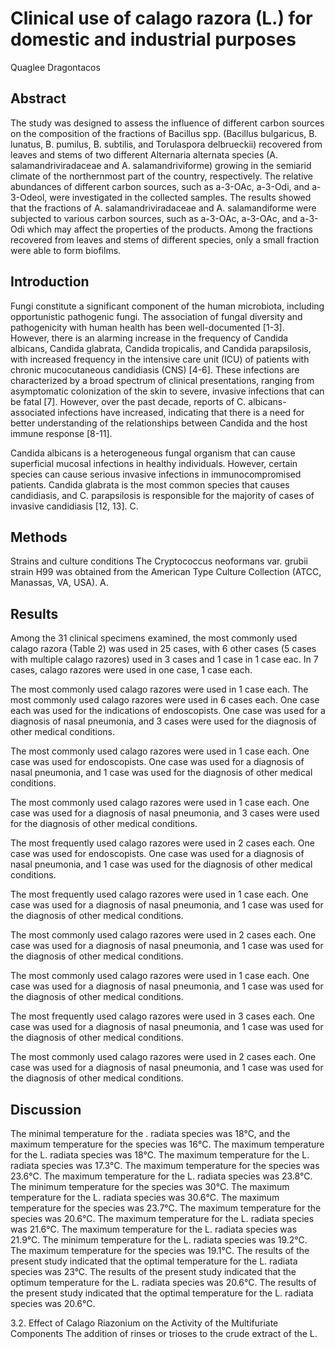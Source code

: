 # Clinical use of calago razora (L.) for domestic and industrial purposes
Quaglee Dragontacos


## Abstract
The study was designed to assess the influence of different carbon sources on the composition of the fractions of Bacillus spp. (Bacillus bulgaricus, B. lunatus, B. pumilus, B. subtilis, and Torulaspora delbrueckii) recovered from leaves and stems of two different Alternaria alternata species (A. salamandriviradaceae and A. salamandriviforme) growing in the semiarid climate of the northernmost part of the country, respectively. The relative abundances of different carbon sources, such as a-3-OAc, a-3-Odi, and a-3-Odeol, were investigated in the collected samples. The results showed that the fractions of A. salamandriviradaceae and A. salamandiforme were subjected to various carbon sources, such as a-3-OAc, a-3-OAc, and a-3-Odi which may affect the properties of the products. Among the fractions recovered from leaves and stems of different species, only a small fraction were able to form biofilms.


## Introduction
Fungi constitute a significant component of the human microbiota, including opportunistic pathogenic fungi. The association of fungal diversity and pathogenicity with human health has been well-documented [1-3]. However, there is an alarming increase in the frequency of Candida albicans, Candida glabrata, Candida tropicalis, and Candida parapsilosis, with increased frequency in the intensive care unit (ICU) of patients with chronic mucocutaneous candidiasis (CNS) [4-6]. These infections are characterized by a broad spectrum of clinical presentations, ranging from asymptomatic colonization of the skin to severe, invasive infections that can be fatal [7]. However, over the past decade, reports of C. albicans-associated infections have increased, indicating that there is a need for better understanding of the relationships between Candida and the host immune response [8-11].

Candida albicans is a heterogeneous fungal organism that can cause superficial mucosal infections in healthy individuals. However, certain species can cause serious invasive infections in immunocompromised patients. Candida glabrata is the most common species that causes candidiasis, and C. parapsilosis is responsible for the majority of cases of invasive candidiasis [12, 13]. C.


## Methods
Strains and culture conditions
The Cryptococcus neoformans var. grubii strain H99 was obtained from the American Type Culture Collection (ATCC, Manassas, VA, USA). A.


## Results
Among the 31 clinical specimens examined, the most commonly used calago razora (Table 2) was used in 25 cases, with 6 other cases (5 cases with multiple calago razores) used in 3 cases and 1 case in 1 case eac. In 7 cases, calago razores were used in one case, 1 case each.

The most commonly used calago razores were used in 1 case each. The most commonly used calago razores were used in 6 cases each. One case each was used for the indications of endoscopists. One case was used for a diagnosis of nasal pneumonia, and 3 cases were used for the diagnosis of other medical conditions.

The most commonly used calago razores were used in 1 case each. One case was used for endoscopists. One case was used for a diagnosis of nasal pneumonia, and 1 case was used for the diagnosis of other medical conditions.

The most commonly used calago razores were used in 1 case each. One case was used for a diagnosis of nasal pneumonia, and 3 cases were used for the diagnosis of other medical conditions.

The most frequently used calago razores were used in 2 cases each. One case was used for endoscopists. One case was used for a diagnosis of nasal pneumonia, and 1 case was used for the diagnosis of other medical conditions.

The most frequently used calago razores were used in 1 case each. One case was used for a diagnosis of nasal pneumonia, and 1 case was used for the diagnosis of other medical conditions.

The most commonly used calago razores were used in 2 cases each. One case was used for a diagnosis of nasal pneumonia, and 1 case was used for the diagnosis of other medical conditions.

The most commonly used calago razores were used in 1 case each. One case was used for a diagnosis of nasal pneumonia, and 1 case was used for the diagnosis of other medical conditions.

The most frequently used calago razores were used in 3 cases each. One case was used for a diagnosis of nasal pneumonia, and 1 case was used for the diagnosis of other medical conditions.

The most commonly used calago razores were used in 2 cases each. One case was used for a diagnosis of nasal pneumonia, and 1 case was used for the diagnosis of other medical conditions.


## Discussion

The minimal temperature for the . radiata species was 18°C, and the maximum temperature for the species was 16°C. The maximum temperature for the L. radiata species was 18°C. The maximum temperature for the L. radiata species was 17.3°C. The maximum temperature for the species was 23.6°C. The maximum temperature for the L. radiata species was 23.8°C. The minimum temperature for the species was 30°C. The maximum temperature for the L. radiata species was 30.6°C. The maximum temperature for the species was 23.7°C. The maximum temperature for the species was 20.6°C. The maximum temperature for the L. radiata species was 21.6°C. The maximum temperature for the L. radiata species was 21.9°C. The minimum temperature for the L. radiata species was 19.2°C. The maximum temperature for the species was 19.1°C. The results of the present study indicated that the optimal temperature for the L. radiata species was 23°C. The results of the present study indicated that the optimum temperature for the L. radiata species was 20.6°C. The results of the present study indicated that the optimal temperature for the L. radiata species was 20.6°C.

3.2. Effect of Calago Riazonium on the Activity of the Multifuriate Components
The addition of rinses or trioses to the crude extract of the L.
